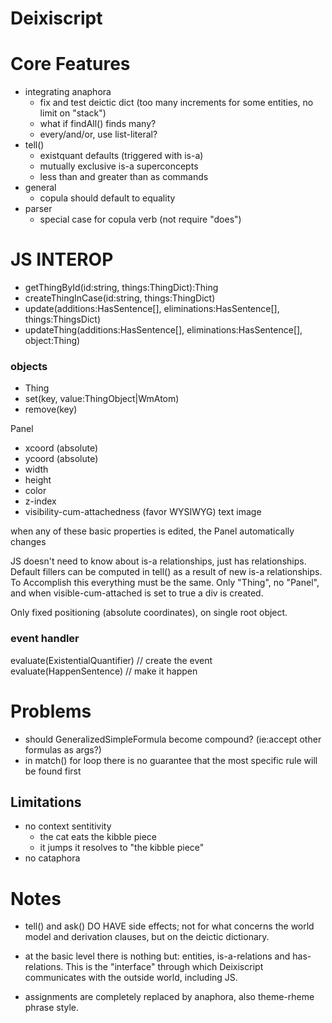 # Deixiscript

# Core Features

- integrating anaphora
  - fix and test deictic dict (too many increments for some entities, no limit
    on "stack")
  - what if findAll() finds many?
  - every/and/or, use list-literal?
- tell()
  - existquant defaults (triggered with is-a)
  - mutually exclusive is-a superconcepts
  - less than and greater than as commands
- general
  - copula should default to equality
- parser
  - special case for copula verb (not require "does")

# JS INTEROP

- getThingById(id:string, things:ThingDict):Thing
- createThingInCase(id:string, things:ThingDict)
- update(additions:HasSentence[], eliminations:HasSentence[], things:ThingsDict)
- updateThing(additions:HasSentence[], eliminations:HasSentence[], object:Thing)

### objects

- Thing
- set(key, value:ThingObject|WmAtom)
- remove(key)

Panel

- xcoord (absolute)
- ycoord (absolute)
- width
- height
- color
- z-index
- visibility-cum-attachedness (favor WYSIWYG) text image

when any of these basic properties is edited, the Panel automatically changes

JS doesn't need to know about is-a relationships, just has relationships.
Default fillers can be computed in tell() as a result of new is-a
relationships. To Accomplish this everything must be the same. Only "Thing", no
"Panel", and when visible-cum-attached is set to true a div is created. 

Only fixed positioning (absolute coordinates), on single root object.

### event handler

evaluate(ExistentialQuantifier) // create the event evaluate(HappenSentence) //
make it happen

# Problems

- should GeneralizedSimpleFormula become compound? (ie:accept other formulas as
  args?)
- in match() for loop there is no guarantee that the most specific rule will be
  found first

## Limitations

- no context sentitivity
  - the cat eats the kibble piece
  - it jumps it resolves to "the kibble piece"
- no cataphora

# Notes

- tell() and ask() DO HAVE side effects; not for what concerns the world
  model and derivation clauses, but on the deictic dictionary.

- at the basic level there is nothing but: entities, is-a-relations and
  has-relations. This is the "interface" through which Deixiscript communicates
  with the outside world, including JS.

- assignments are completely replaced by anaphora, also theme-rheme phrase
  style.
